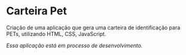 # Carteira Pet

Criação de uma aplicação que gera uma carteira de identificação para PETs, utilizando HTML, CSS, JavaScript.

<i>Essa aplicação está em processo de desenvolvimento.</i>